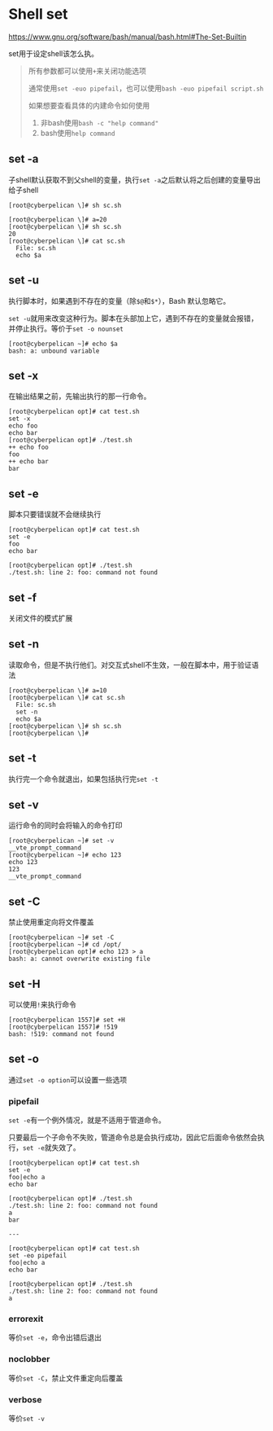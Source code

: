 # Shell set

https://www.gnu.org/software/bash/manual/bash.html#The-Set-Builtin

set用于设定shell该怎么执。

> 所有参数都可以使用`+`来关闭功能选项
>
> 通常使用`set -euo pipefail`，也可以使用`bash -euo pipefail script.sh`
>
> 如果想要查看具体的内建命令如何使用
>
> 1. 非bash使用`bash -c "help command"`
> 2. bash使用`help command`

## set -a

子shell默认获取不到父shell的变量，执行`set -a`之后默认将之后创建的变量导出给子shell

```
[root@cyberpelican \]# sh sc.sh 

[root@cyberpelican \]# a=20
[root@cyberpelican \]# sh sc.sh 
20
[root@cyberpelican \]# cat sc.sh 
  File: sc.sh
  echo $a
```

## set -u

执行脚本时，如果遇到不存在的变量（除`$@`和`$*`），Bash 默认忽略它。

`set -u`就用来改变这种行为。脚本在头部加上它，遇到不存在的变量就会报错，并停止执行。等价于`set -o nounset`

```
[root@cyberpelican ~]# echo $a
bash: a: unbound variable
```

## set -x

在输出结果之前，先输出执行的那一行命令。

```
[root@cyberpelican opt]# cat test.sh 
set -x
echo foo
echo bar
[root@cyberpelican opt]# ./test.sh 
++ echo foo
foo
++ echo bar
bar
```

## set -e

脚本只要错误就不会继续执行

```
[root@cyberpelican opt]# cat test.sh 
set -e
foo
echo bar

[root@cyberpelican opt]# ./test.sh 
./test.sh: line 2: foo: command not found
```

## set -f

关闭文件的模式扩展

## set -n

读取命令，但是不执行他们。对交互式shell不生效，一般在脚本中，用于验证语法

```
[root@cyberpelican \]# a=10
[root@cyberpelican \]# cat sc.sh 
  File: sc.sh
  set -n
  echo $a
[root@cyberpelican \]# sh sc.sh 
[root@cyberpelican \]# 
```

## set -t

执行完一个命令就退出，如果包括执行完`set -t`

## set -v

运行命令的同时会将输入的命令打印

```
[root@cyberpelican ~]# set -v
__vte_prompt_command
[root@cyberpelican ~]# echo 123
echo 123
123
__vte_prompt_command
```

## set -C

禁止使用重定向将文件覆盖

```
[root@cyberpelican ~]# set -C
[root@cyberpelican ~]# cd /opt/
[root@cyberpelican opt]# echo 123 > a
bash: a: cannot overwrite existing file
```

## set -H

可以使用`!`来执行命令

```
[root@cyberpelican 1557]# set +H
[root@cyberpelican 1557]# !519
bash: !519: command not found
```

## set -o 

通过`set -o option`可以设置一些选项

### pipefail

`set -e`有一个例外情况，就是不适用于管道命令。

只要最后一个子命令不失败，管道命令总是会执行成功，因此它后面命令依然会执行，`set -e`就失效了。

```
[root@cyberpelican opt]# cat test.sh 
set -e
foo|echo a
echo bar

[root@cyberpelican opt]# ./test.sh 
./test.sh: line 2: foo: command not found
a
bar

---

[root@cyberpelican opt]# cat test.sh 
set -eo pipefail
foo|echo a
echo bar

[root@cyberpelican opt]# ./test.sh 
./test.sh: line 2: foo: command not found
a
```

### errorexit

等价`set -e`，命令出错后退出

### noclobber

等价`set -C`，禁止文件重定向后覆盖

### verbose

等价`set -v`